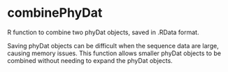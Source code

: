 # combinePhyDat

R function to combine two phyDat objects, saved in .RData format.

Saving phyDat objects can be difficult when the sequence data are large, causing memory issues. 
This function allows smaller phyDat objects to be combined without needing to expand the phyDat objects.
